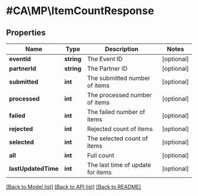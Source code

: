 # #CA\MP\ItemCountResponse

## Properties

Name | Type | Description | Notes
------------ | ------------- | ------------- | -------------
**eventId** | **string** | The Event ID | [optional]
**partnerId** | **string** | The Partner ID | [optional]
**submitted** | **int** | The submitted number of items | [optional]
**processed** | **int** | The processed number of items | [optional]
**failed** | **int** | The failed number of items | [optional]
**rejected** | **int** | Rejected count of items | [optional]
**selected** | **int** | The selected count of items | [optional]
**all** | **int** | Full count | [optional]
**lastUpdatedTime** | **int** | The last time of update for items | [optional]


[[Back to Model list]](../) [[Back to API list]](../../Api/CA/MP) [[Back to README]](../../README.md)
